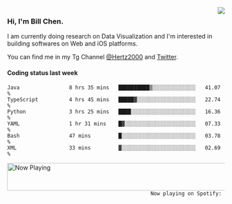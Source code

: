 <img  align="right" src="https://github-readme-stats.vercel.app/api?username=BillChen2k&show_icons=false&count_private=true&hide_title=true">

### Hi, I'm Bill Chen.

I am currently doing research on Data Visualization and I'm interested in building softwares on Web and iOS platforms.

You can find me in my Tg Channel [@Hertz2000](https://t.me/Hertz2000) and [Twitter](https://twitter.com/billchen2k).

#### Coding status last week

<!--START_SECTION:waka-->

```text
Java                8 hrs 35 mins   ██████████▒░░░░░░░░░░░░░░   41.07 %
TypeScript          4 hrs 45 mins   █████▓░░░░░░░░░░░░░░░░░░░   22.74 %
Python              3 hrs 25 mins   ████░░░░░░░░░░░░░░░░░░░░░   16.36 %
YAML                1 hr 31 mins    █▓░░░░░░░░░░░░░░░░░░░░░░░   07.33 %
Bash                47 mins         █░░░░░░░░░░░░░░░░░░░░░░░░   03.78 %
XML                 33 mins         ▓░░░░░░░░░░░░░░░░░░░░░░░░   02.69 %
```

<!--END_SECTION:waka-->


<div>
<a href="https://spotify-now-playing.billchen2k.vercel.app/now-playing?open">
   <img align="right" src="https://spotify-now-playing.billchen2k.vercel.app/now-playing" width="540" height="64" alt="Now Playing">
</a>
</div>

<div>
<p align="right"><code>Now playing on Spotify: </code></p>
</div>

<!--
**BillChen2K/BillChen2K** is a ✨ _special_ ✨ repository because its `README.md` (this file) appears on your GitHub profile.

Here are some ideas to get you started:

- 🔭 I’m currently working on ...
- 🌱 I’m currently learning ...
- 👯 I’m looking to collaborate on ...
- 🤔 I’m looking for help with ...
- 💬 Ask me about ...
- 📫 How to reach me: ...
- 😄 Pronouns: ...
- ⚡ Fun fact: ...
-->
